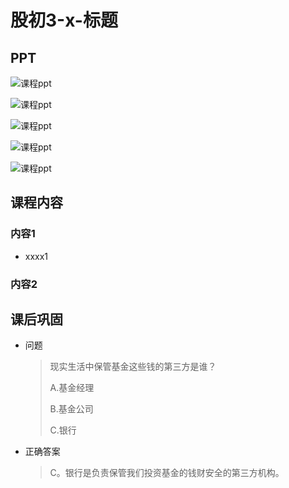 # 股初3-x-标题

## PPT

![课程ppt](assets/1-x-1.jpeg)

![课程ppt](assets/1-x-2.jpeg)

![课程ppt](assets/1-x-3.jpeg)

![课程ppt](assets/1-x-4.jpeg)

![课程ppt](assets/1-x-5.jpeg)

## 课程内容

### 内容1

- xxxx1

  > 

### 内容2

## 课后巩固

- 问题

  > 现实生活中保管基金这些钱的第三方是谁？
  >
  > A.基金经理
  >
  > B.基金公司
  >
  > C.银行

- 正确答案

  > C。银行是负责保管我们投资基金的钱财安全的第三方机构。